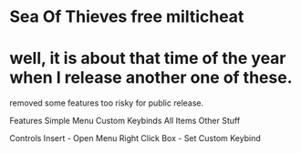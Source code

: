 # Sea Of Thieves free milticheat

# well, it is about that time of the year when I release another one of these.
removed some features too risky for public release.

Features
Simple Menu
Custom Keybinds
All Items
Other Stuff

Controls
Insert - Open Menu
Right Click Box - Set Custom Keybind
